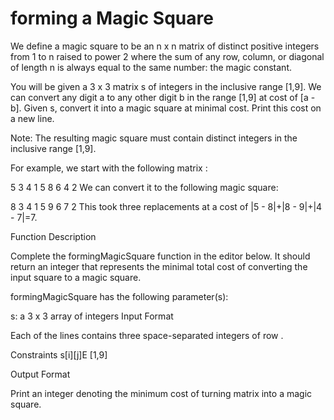 # forming a Magic Square

We define a magic square to be an n x n matrix of distinct positive integers from 1 to n raised to power 2 where the sum of any row, column, or diagonal of length n is always equal to the same number: the magic constant.

You will be given a 3 x 3 matrix s  of integers in the inclusive range [1,9]. We can convert any digit a to any other digit b in the range [1,9] at cost of [a - b]. Given s, convert it into a magic square at minimal cost. Print this cost on a new line.

Note: The resulting magic square must contain distinct integers in the inclusive range [1,9].

For example, we start with the following matrix :

5 3 4
1 5 8
6 4 2
We can convert it to the following magic square:

8 3 4
1 5 9
6 7 2
This took three replacements at a cost of |5 - 8|+|8 - 9|+|4 - 7|=7.

Function Description

Complete the formingMagicSquare function in the editor below. It should return an integer that represents the minimal total cost of converting the input square to a magic square.

formingMagicSquare has the following parameter(s):

s: a 3 x 3 array of integers
Input Format

Each of the lines contains three space-separated integers of row .

Constraints
s[i][j]E [1,9]

Output Format

Print an integer denoting the minimum cost of turning matrix  into a magic square.